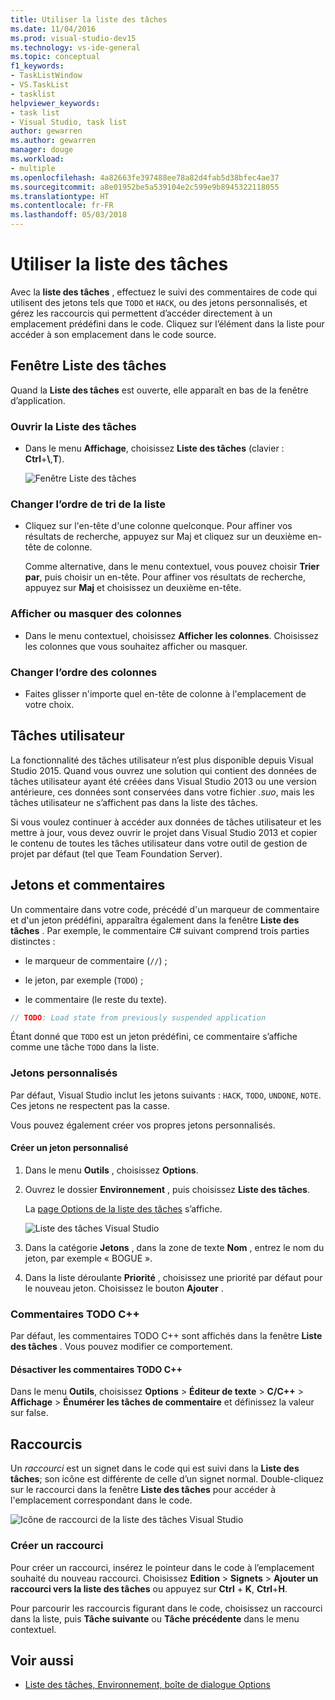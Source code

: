 ```yaml
---
title: Utiliser la liste des tâches
ms.date: 11/04/2016
ms.prod: visual-studio-dev15
ms.technology: vs-ide-general
ms.topic: conceptual
f1_keywords:
- TaskListWindow
- VS.TaskList
- tasklist
helpviewer_keywords:
- task list
- Visual Studio, task list
author: gewarren
ms.author: gewarren
manager: douge
ms.workload:
- multiple
ms.openlocfilehash: 4a82663fe397488ee78a82d4fab5d38bfec4ae37
ms.sourcegitcommit: a8e01952be5a539104e2c599e9b8945322118055
ms.translationtype: HT
ms.contentlocale: fr-FR
ms.lasthandoff: 05/03/2018
---
```

# <a name="use-the-task-list"></a>Utiliser la liste des tâches

Avec la **liste des tâches** , effectuez le suivi des commentaires de code qui utilisent des jetons tels que `TODO` et `HACK`, ou des jetons personnalisés, et gérez les raccourcis qui permettent d’accéder directement à un emplacement prédéfini dans le code. Cliquez sur l’élément dans la liste pour accéder à son emplacement dans le code source.

## <a name="the-task-list-window"></a>Fenêtre Liste des tâches

Quand la **Liste des tâches** est ouverte, elle apparaît en bas de la fenêtre d’application.

### <a name="open-the-task-list"></a>Ouvrir la Liste des tâches

- Dans le menu **Affichage**, choisissez **Liste des tâches** (clavier : **Ctrl**+**\\**,**T**).

    ![Fenêtre Liste des tâches](../ide/media/vs2015_task_list.png "vs2015_task_list")

### <a name="change-the-sort-order-of-the-list"></a>Changer l’ordre de tri de la liste

- Cliquez sur l'en-tête d'une colonne quelconque. Pour affiner vos résultats de recherche, appuyez sur Maj et cliquez sur un deuxième en-tête de colonne.

     Comme alternative, dans le menu contextuel, vous pouvez choisir **Trier par**, puis choisir un en-tête. Pour affiner vos résultats de recherche, appuyez sur **Maj** et choisissez un deuxième en-tête.

### <a name="show-or-hide-columns"></a>Afficher ou masquer des colonnes

- Dans le menu contextuel, choisissez **Afficher les colonnes**. Choisissez les colonnes que vous souhaitez afficher ou masquer.

### <a name="change-the-order-of-the-columns"></a>Changer l’ordre des colonnes

- Faites glisser n'importe quel en-tête de colonne à l'emplacement de votre choix.

## <a name="user-tasks"></a>Tâches utilisateur

La fonctionnalité des tâches utilisateur n’est plus disponible depuis Visual Studio 2015. Quand vous ouvrez une solution qui contient des données de tâches utilisateur ayant été créées dans Visual Studio 2013 ou une version antérieure, ces données sont conservées dans votre fichier *.suo*, mais les tâches utilisateur ne s’affichent pas dans la liste des tâches.

Si vous voulez continuer à accéder aux données de tâches utilisateur et les mettre à jour, vous devez ouvrir le projet dans Visual Studio 2013 et copier le contenu de toutes les tâches utilisateur dans votre outil de gestion de projet par défaut (tel que Team Foundation Server).

## <a name="tokens-and-comments"></a>Jetons et commentaires

Un commentaire dans votre code, précédé d'un marqueur de commentaire et d'un jeton prédéfini, apparaîtra également dans la fenêtre **Liste des tâches** . Par exemple, le commentaire C# suivant comprend trois parties distinctes :

- le marqueur de commentaire (`//`) ;

- le jeton, par exemple (`TODO`) ;

- le commentaire (le reste du texte).

```csharp
// TODO: Load state from previously suspended application
```

Étant donné que `TODO` est un jeton prédéfini, ce commentaire s’affiche comme une tâche `TODO` dans la liste.

###  <a name="customTokens"></a> Jetons personnalisés

Par défaut, Visual Studio inclut les jetons suivants : `HACK`, `TODO`, `UNDONE`, `NOTE`. Ces jetons ne respectent pas la casse.

Vous pouvez également créer vos propres jetons personnalisés.

#### <a name="create-a-custom-token"></a>Créer un jeton personnalisé

1. Dans le menu **Outils** , choisissez **Options**.

2. Ouvrez le dossier **Environnement** , puis choisissez **Liste des tâches**.

     La [page Options de la liste des tâches](../ide/reference/task-list-environment-options-dialog-box.md) s’affiche.

     ![Liste des tâches Visual Studio](../ide/media/vs2015_task_list_options.png "vs2015_task_list_options")

3. Dans la catégorie **Jetons** , dans la zone de texte **Nom** , entrez le nom du jeton, par exemple « BOGUE ».

4. Dans la liste déroulante **Priorité** , choisissez une priorité par défaut pour le nouveau jeton. Choisissez le bouton **Ajouter** .

###  <a name="cppComments"></a> Commentaires TODO C++

Par défaut, les commentaires TODO C++ sont affichés dans la fenêtre **Liste des tâches** . Vous pouvez modifier ce comportement.

#### <a name="turn-off-c-todo-comments"></a>Désactiver les commentaires TODO C++

Dans le menu **Outils**, choisissez **Options** > **Éditeur de texte** > **C/C++** > **Affichage** > **Énumérer les tâches de commentaire** et définissez la valeur sur false.

## <a name="shortcuts"></a>Raccourcis

Un *raccourci* est un signet dans le code qui est suivi dans la **Liste des tâches**; son icône est différente de celle d’un signet normal. Double-cliquez sur le raccourci dans la fenêtre **Liste des tâches** pour accéder à l'emplacement correspondant dans le code.

![Icône de raccourci de la liste des tâches Visual Studio](../ide/media/vs2015_task_list_bookmark.png "vs2015_task_list_bookmark")

### <a name="create-a-shortcut"></a>Créer un raccourci

Pour créer un raccourci, insérez le pointeur dans le code à l’emplacement souhaité du nouveau raccourci. Choisissez **Edition** > **Signets** > **Ajouter un raccourci vers la liste des tâches** ou appuyez sur **Ctrl** + **K**, **Ctrl**+**H**.

Pour parcourir les raccourcis figurant dans le code, choisissez un raccourci dans la liste, puis **Tâche suivante** ou **Tâche précédente** dans le menu contextuel.

## <a name="see-also"></a>Voir aussi

- [Liste des tâches, Environnement, boîte de dialogue Options](../ide/reference/task-list-environment-options-dialog-box.md)